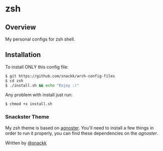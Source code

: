 # zsh

## Overview

My personal configs for zsh shell.

## Installation

To install ONLY this config file:
```sh
$ git https://github.com/snackk/arch-config-files
$ cd zsh
$ ./install.sh && echo "Enjoy :)"
```

Any problem with install just run:
```sh
$ chmod +x install.sh
```

### Snackster Theme

My zsh theme is based on [agnoster](https://github.com/agnoster/agnoster-zsh-theme). You'll need to install a few things in order to run it properly, you can find these dependencies on the *agnoster*.
  
  Written by [@snackk](https://github.com/snackk)
